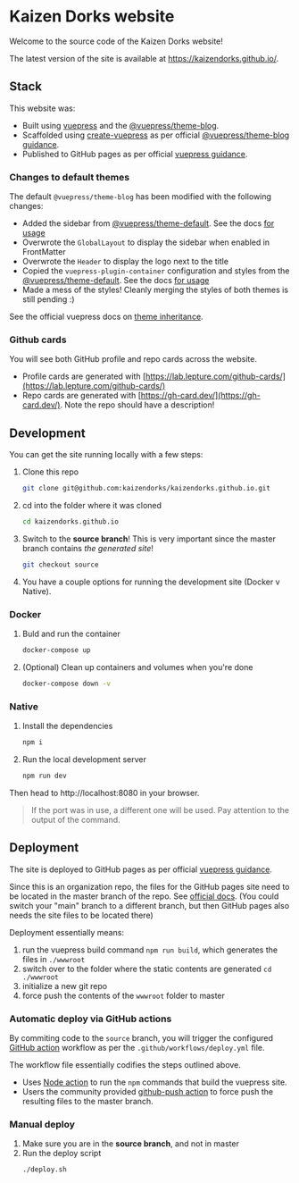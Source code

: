# Kaizen Dorks website

Welcome to the source code of the Kaizen Dorks website!

The latest version of the site is available at https://kaizendorks.github.io/.

## Stack
This website was:

- Built using [vuepress](https://vuepress.vuejs.org/) and the [@vuepress/theme-blog](https://vuepress-theme-blog.ulivz.com/).
- Scaffolded using [create-vuepress](https://github.com/vuepressjs/create-vuepress) as per official [@vuepress/theme-blog guidance](https://vuepress-theme-blog.ulivz.com/#quick-start).
- Published to GitHub pages as per official [vuepress guidance](https://vuepress.vuejs.org/guide/deploy.html#github-pages).

### Changes to default themes
The default `@vuepress/theme-blog` has been modified with the following changes:

- Added the sidebar from [@vuepress/theme-default](https://github.com/vuejs/vuepress/tree/master/packages/%40vuepress/theme-default). See the docs [for usage](https://vuepress.vuejs.org/theme/default-theme-config.html#sidebar)
- Overwrote the `GlobalLayout` to display the sidebar when enabled in FrontMatter
- Overwrote the `Header` to display the logo next to the title
- Copied the `vuepress-plugin-container` configuration and styles from the [@vuepress/theme-default](https://github.com/vuejs/vuepress/tree/master/packages/%40vuepress/theme-default). See the docs [for usage](https://vuepress.vuejs.org/theme/default-theme-config.html#sidebar)
- Made a mess of the styles! Cleanly merging the styles of both themes is still pending :)

See the official vuepress docs on [theme inheritance](https://vuepress.vuejs.org/theme/inheritance.html).

### Github cards
You will see both GitHub profile and repo cards across the website.
- Profile cards are generated with [https://lab.lepture.com/github-cards/](https://lab.lepture.com/github-cards/)
- Repo cards are generated with [https://gh-card.dev/](https://gh-card.dev/). Note the repo should have a description!

## Development

You can get the site running locally with a few steps:

1. Clone this repo
    ```bash
    git clone git@github.com:kaizendorks/kaizendorks.github.io.git
    ```
1. cd into the folder where it was cloned
    ```bash
    cd kaizendorks.github.io
    ```
1. Switch to the **source branch**! This is very important since the master branch contains _the generated site_!
    ```bash
    git checkout source
    ```
1. You have a couple options for running the development site (Docker v Native).

### Docker

1. Buld and run the container
    ```bash
    docker-compose up
    ```
1. (Optional) Clean up containers and volumes when you're done
    ```bash
    docker-compose down -v
    ```

### Native

1. Install the dependencies
    ```bash
    npm i
    ```
1. Run the local development server
    ```bash
    npm run dev
    ```

Then head to http://localhost:8080 in your browser.
> If the port was in use, a different one will be used. Pay attention to the output of the command.

## Deployment

The site is deployed to GitHub pages as per official [vuepress guidance](https://vuepress.vuejs.org/guide/deploy.html#github-pages).

Since this is an organization repo, the files for the GitHub pages site need to be located in the master branch of the repo. See [official docs](https://help.github.com/en/github/working-with-github-pages/about-github-pages#publishing-sources-for-github-pages-sites). (You could switch your "main" branch to a different branch, but then GitHub pages also needs the site files to be located there)

Deployment essentially means:
1. run the vuepress build command `npm run build`, which generates the files in `./wwwroot`
1. switch over to the folder where the static contents are generated `cd ./wwwroot`
1. initialize a new git repo
1. force push the contents of the `wwwroot` folder to master

### Automatic deploy via GitHub actions
By commiting code to the `source` branch, you will trigger the configured [GitHub action](https://help.github.com/en/actions) workflow as per the `.github/workflows/deploy.yml` file.

The workflow file essentially codifies the steps outlined above.
- Uses [Node action](https://help.github.com/en/actions/language-and-framework-guides/using-nodejs-with-github-actions) to run the `npm` commands that build the vuepress site.
- Users the community provided [github-push action](https://github.com/marketplace/actions/github-push) to force push the resulting files to the master branch.

### Manual deploy

1. Make sure you are in the **source branch**, and not in master
1. Run the deploy script
    ```bash
    ./deploy.sh
    ```
